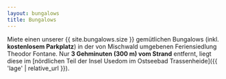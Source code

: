 ```yaml
---
layout: bungalows
title: Bungalows
---
```


Miete einen unserer {{ site.bungalows.size }} gemütlichen Bungalows (inkl. <strong>kostenlosem Parkplatz</strong>) in der von Mischwald umgebenen Feriensiedlung Theodor Fontane. Nur <strong>3 Gehminuten (300 m) vom Strand</strong> entfernt, liegt diese im [nördlichen Teil der Insel Usedom im Ostseebad Trassenheide]({{ 'lage' | relative_url }}).
